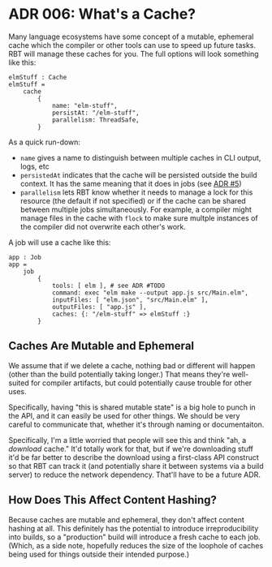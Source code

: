 # ADR 006: What's a Cache?

Many language ecosystems have some concept of a mutable, ephemeral cache which the compiler or other tools can use to speed up future tasks.
RBT will manage these caches for you.
The full options will look something like this:

```roc
elmStuff : Cache
elmStuff =
    cache
        {
            name: "elm-stuff",
            persistAt: "/elm-stuff",
            parallelism: ThreadSafe,
        }
```

As a quick run-down:

- `name` gives a name to distinguish between multiple caches in CLI output, logs, etc
- `persistedAt` indicates that the cache will be persisted outside the build context.
  It has the same meaning that it does in jobs (see [ADR #5](./005-jobs.md))
- `parallelism` lets RBT know whether it needs to manage a lock for this resource (the default if not specified) or if the cache can be shared between multiple jobs simultaneously.
  For example, a compiler might manage files in the cache with `flock` to make sure multple instances of the compiler did not overwrite each other's work.

A job will use a cache like this:

```roc
app : Job
app =
    job
        { 
            tools: [ elm ], # see ADR #TODO
            command: exec "elm make --output app.js src/Main.elm",
            inputFiles: [ "elm.json", "src/Main.elm" ],
            outputFiles: [ "app.js" ],
            caches: {: "/elm-stuff" => elmStuff :}
        }
```

## Caches Are Mutable and Ephemeral

We assume that if we delete a cache, nothing bad or different will happen (other than the build potentially taking longer.)
That means they're well-suited for compiler artifacts, but could potentially cause trouble for other uses.

Specifically, having "this is shared mutable state" is a big hole to punch in the API, and it can easily be used for other things.
We should be very careful to communicate that, whether it's through naming or documentaiton.

Specifically, I'm a little worried that people will see this and think "ah, a *download* cache."
It'd totally work for that, but if we're downloading stuff it'd be far better to describe the download using a first-class API construct so that RBT can track it (and potentially share it between systems via a build server) to reduce the network dependency.
That'll have to be a future ADR.

## How Does This Affect Content Hashing?

Because caches are mutable and ephemeral, they don't affect content hashing at all.
This definitely has the potential to introduce irreproducibility into builds, so a "production" build will introduce a fresh cache to each job.
(Which, as a side note, hopefully reduces the size of the loophole of caches being used for things outside their intended purpose.)
